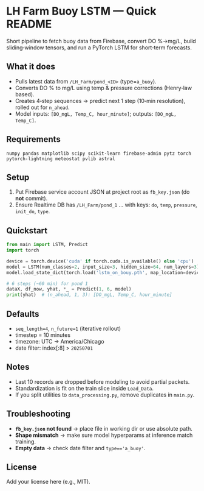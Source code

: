 # LH Farm Buoy LSTM — Quick README

Short pipeline to fetch buoy data from Firebase, convert DO %→mg/L, build sliding‑window tensors, and run a PyTorch LSTM for short‑term forecasts.

## What it does

* Pulls latest data from `/LH_Farm/pond_<ID>` (type=`a_buoy`).
* Converts DO % to mg/L using temp & pressure corrections (Henry‑law based).
* Creates 4‑step sequences → predict next 1 step (10‑min resolution), rolled out for `n_ahead`.
* Model inputs: `[DO_mgL, Temp_C, hour_minute]`; outputs: `[DO_mgL, Temp_C]`.

## Requirements

```
numpy pandas matplotlib scipy scikit-learn firebase-admin pytz torch
pytorch-lightning meteostat pvlib astral
```

## Setup

1. Put Firebase service account JSON at project root as `fb_key.json` (do **not** commit).
2. Ensure Realtime DB has `/LH_Farm/pond_1` … with keys: `do`, `temp`, `pressure`, `init_do`, `type`.

## Quickstart

```python
from main import LSTM, Predict
import torch

device = torch.device('cuda' if torch.cuda.is_available() else 'cpu')
model = LSTM(num_classes=2, input_size=3, hidden_size=64, num_layers=3).to(device)
model.load_state_dict(torch.load('lstm_on_bouy.pth', map_location=device))

# 6 steps (~60 min) for pond 1
dataX, df_now, yhat, *_ = Predict(1, 6, model)
print(yhat)  # (n_ahead, 1, 3): [DO_mgL, Temp_C, hour_minute]
```

## Defaults

* `seq_length=4`, `n_future=1` (iterative rollout)
* timestep = 10 minutes
* timezone: UTC → America/Chicago
* date filter: index[:8] > `20250701`

## Notes

* Last 10 records are dropped before modeling to avoid partial packets.
* Standardization is fit on the train slice inside `Load_Data`.
* If you split utilities to `data_processing.py`, remove duplicates in `main.py`.

## Troubleshooting

* **`fb_key.json` not found** → place file in working dir or use absolute path.
* **Shape mismatch** → make sure model hyperparams at inference match training.
* **Empty data** → check date filter and `type=='a_buoy'`.

## License

Add your license here (e.g., MIT).
